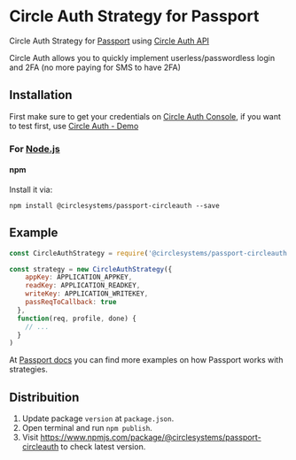 # Circle Auth Strategy for Passport

Circle Auth Strategy for [Passport](http://www.passportjs.org/) using [Circle Auth API](https://circleaccess.circlesecurity.ai/docs/)
<br>

Circle Auth allows you to quickly implement userless/passwordless login and 2FA (no more paying for SMS to have 2FA)

## Installation

First make sure to get your credentials on [Circle Auth Console](https://console.circlesecurity.com/), if you want to test first, use [Circle Auth - Demo](https://circleaccess.circlesecurity.ai/demo)

### For [Node.js](https://nodejs.org/)

#### npm

Install it via:

```shell
npm install @circlesystems/passport-circleauth --save
```

## Example

```javascript
const CircleAuthStrategy = require('@circlesystems/passport-circleauth').Strategy

const strategy = new CircleAuthStrategy({
    appKey: APPLICATION_APPKEY,
    readKey: APPLICATION_READKEY,
    writeKey: APPLICATION_WRITEKEY,
    passReqToCallback: true
  },
  function(req, profile, done) {
    // ...
  }
)
```

At [Passport docs](http://www.passportjs.org/docs/) you can find more examples on how Passport works with strategies.

## Distribuition

1.  Update package `version` at `package.json`.
2.  Open terminal and run `npm publish`.
3.  Visit https://www.npmjs.com/package/@circlesystems/passport-circleauth to check latest version.
